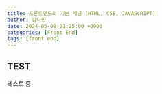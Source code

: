 ```yaml
---
title: 프론트엔드의 기본 개념 (HTML, CSS, JAVASCRIPT)
author: 김다민
date: 2024-05-09 01:25:00 +0900
categories: [Front End]
tags: [front end]
---
```


## TEST

테스트 중